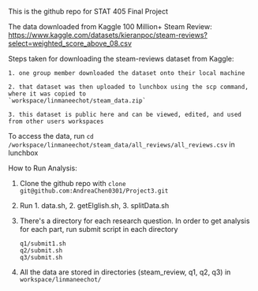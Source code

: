 This is the github repo for STAT 405 Final Project

The data downloaded from Kaggle 100 Million+ Steam Review: https://www.kaggle.com/datasets/kieranpoc/steam-reviews?select=weighted_score_above_08.csv 

Steps taken for downloading the steam-reviews dataset from Kaggle:

    1. one group member downloaded the dataset onto their local machine
    
    2. that dataset was then uploaded to lunchbox using the scp command, where it was copied to 
    `workspace/linmaneechot/steam_data.zip`
    
    3. this dataset is public here and can be viewed, edited, and used from other users workspaces
    
To access the data, run `cd /workspace/linmaneechot/steam_data/all_reviews/all_reviews.csv` in lunchbox


How to Run Analysis:

1. Clone the github repo with `clone git@github.com:AndreaChen0301/Project3.git`

2. Run 1. data.sh, 2. getElglish.sh, 3. splitData.sh

3. There's a directory for each research question. In order to get analysis for each part, run submit script in each directory

       q1/submit1.sh
       q2/submit.sh
       q3/submit.sh

4. All the data are stored in directories (steam_review, q1, q2, q3) in `workspace/linmaneechot/`
